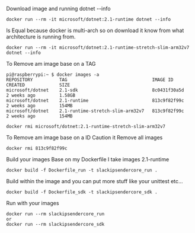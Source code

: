 Download image and running dotnet --info
```
docker run --rm -it microsoft/dotnet:2.1-runtime dotnet --info
```
Is Equal because docker is multi-arch so on download it know from what architecture is running from.
```
docker run --rm -it microsoft/dotnet:2.1-runtime-stretch-slim-arm32v7 dotnet --info
```
To Remove am image base on a TAG
```
pi@raspberrypi:~ $ docker images -a
REPOSITORY          TAG                                IMAGE ID            CREATED             SIZE
microsoft/dotnet    2.1-sdk                            8c0431f30a5d        2 weeks ago         1.58GB
microsoft/dotnet    2.1-runtime                        813c9f82f99c        2 weeks ago         154MB
microsoft/dotnet    2.1-runtime-stretch-slim-arm32v7   813c9f82f99c        2 weeks ago         154MB

docker rmi microsoft/dotnet:2.1-runtime-stretch-slim-arm32v7
```
To Remove am image base on a ID
Caution it Remove all images
```
docker rmi 813c9f82f99c
```
Build your images
Base on my Dockerfile I take images 2.1-runtime
```
docker build -f Dockerfile_run -t slackipsendercore_run .
```
Build within the image and you can put more stuff like your unittest etc...
```
docker build -f Dockerfile_sdk -t slackipsendercore_sdk .
```
Run with your images
```
docker run --rm slackipsendercore_run
or
docker run --rm slackipsendercore_sdk
```
